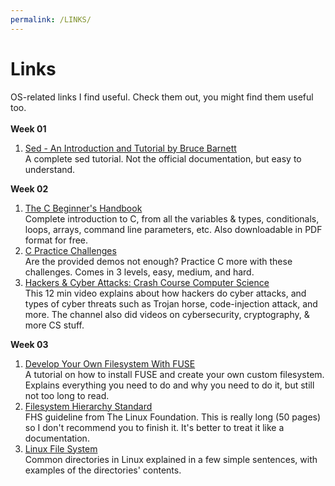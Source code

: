 ```yaml
---
permalink: /LINKS/
---
```

<h1>Links</h1>
OS-related links I find useful. Check them out, you might find them useful too. <br> 
<br><b>Week 01</b>
<ol>
<li><a href="https://grymoire.com/Unix/Sed.html">Sed - An Introduction and Tutorial by Bruce Barnett</a>
<br> A complete sed tutorial. Not the official documentation, but easy to understand.</li>
</ol>
<b>Week 02</b>
<ol>
<li><a href="https://freecodecamp.org/news/the-c-beginners-handbook/">The C Beginner's Handbook</a>
<br> Complete introduction to C, from all the variables & types, conditionals, loops, arrays, command line parameters, etc. Also downloadable in PDF format for free.</li>
<li><a href="https://hackerrank.com/domains/c">C Practice Challenges</a>
<br> Are the provided demos not enough? Practice C more with these challenges. Comes in 3 levels, easy, medium, and hard.</li>
<li><a href="https://youtu.be/_GzE99AmAQU">Hackers & Cyber Attacks: Crash Course Computer Science</a>
<br> This 12 min video explains about how hackers do cyber attacks, and types of cyber threats such as Trojan horse, code-injection attack, and more. The channel also did videos on cybersecurity, cryptography, & more CS stuff.</li>
</ol>
<b>Week 03</b>
<ol>
<li><a href="https://developer.ibm.com/articles/l-fuse/">Develop Your Own Filesystem With FUSE</a>
<br> A tutorial on how to install FUSE and create your own custom filesystem. Explains everything you need to do and why you need to do it, but still not too long to read.</li>
<li><a href="https://refspecs.linuxfoundation.org/FHS_3.0/fhs-3.0.pdf">Filesystem Hierarchy Standard</a>
<br> FHS guideline from The Linux Foundation. This is really long (50 pages) so I don't recommend you to finish it. It's better to treat it like a documentation.</li>
<li><a href="https://ipcisco.com/lesson/linux-file-system/">Linux File System</a>
<br> Common directories in Linux explained in a few simple sentences, with examples of the directories' contents.</li>
</ol>
